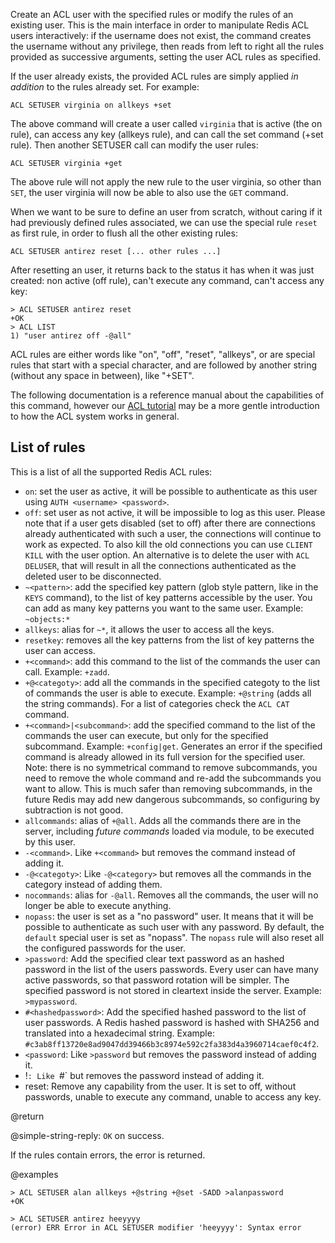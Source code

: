 Create an ACL user with the specified rules or modify the rules of an
existing user. This is the main interface in order to manipulate Redis ACL
users interactively: if the username does not exist, the command creates
the username without any privilege, then reads from left to right all the
rules provided as successive arguments, setting the user ACL rules as specified.

If the user already exists, the provided ACL rules are simply applied
*in addition* to the rules already set. For example:

    ACL SETUSER virginia on allkeys +set

The above command will create a user called `virginia` that is active
(the on rule), can access any key (allkeys rule), and can call the
set command (+set rule). Then another SETUSER call can modify the user rules:

    ACL SETUSER virginia +get

The above rule will not apply the new rule to the user virginia, so other than `SET`, the user virginia will now be able to also use the `GET` command.

When we want to be sure to define an user from scratch, without caring if
it had previously defined rules associated, we can use the special rule
`reset` as first rule, in order to flush all the other existing rules:

    ACL SETUSER antirez reset [... other rules ...]

After resetting an user, it returns back to the status it has when it
was just created: non active (off rule), can't execute any command, can't
access any key:

    > ACL SETUSER antirez reset
    +OK
    > ACL LIST
    1) "user antirez off -@all"

ACL rules are either words like "on", "off", "reset", "allkeys", or are
special rules that start with a special character, and are followed by
another string (without any space in between), like "+SET".

The following documentation is a reference manual about the capabilities of this command, however our [ACL tutorial](/topics/acl) may be a more gentle introduction to how the ACL system works in general.

## List of rules

This is a list of all the supported Redis ACL rules:

* `on`: set the user as active, it will be possible to authenticate as this user using `AUTH <username> <password>`.
* `off`: set user as not active, it will be impossible to log as this user. Please note that if a user gets disabled (set to off) after there are connections already authenticated with such a user, the connections will continue to work as expected. To also kill the old connections you can use `CLIENT KILL` with the user option. An alternative is to delete the user with `ACL DELUSER`, that will result in all the connections authenticated as the deleted user to be disconnected.
* `~<pattern>`: add the specified key pattern (glob style pattern, like in the `KEYS` command), to the list of key patterns accessible by the user. You can add as many key patterns you want to the same user. Example: `~objects:*`
* `allkeys`: alias for `~*`, it allows the user to access all the keys.
* `resetkey`: removes all the key patterns from the list of key patterns the user can access.
* `+<command>`: add this command to the list of the commands the user can call. Example: `+zadd`.
* `+@<categoty>`: add all the commands in the specified categoty to the list of commands the user is able to execute. Example: `+@string` (adds all the string commands). For a list of categories check the `ACL CAT` command.
* `+<command>|<subcommand>`: add the specified command to the list of the commands the user can execute, but only for the specified subcommand. Example: `+config|get`. Generates an error if the specified command is already allowed in its full version for the specified user. Note: there is no symmetrical command to remove subcommands, you need to remove the whole command and re-add the subcommands you want to allow. This is much safer than removing subcommands, in the future Redis may add new dangerous subcommands, so configuring by subtraction is not good.
* `allcommands`: alias of `+@all`. Adds all the commands there are in the server, including *future commands* loaded via module, to be executed by this user.
* `-<command>`. Like `+<command>` but removes the command instead of adding it.
* `-@<categoty>`: Like `-@<category>` but removes all the commands in the category instead of adding them.
* `nocommands`: alias for `-@all`. Removes all the commands, the user will no longer be able to execute anything.
* `nopass`: the user is set as a "no password" user. It means that it will be possible to authenticate as such user with any password. By default, the `default` special user is set as "nopass". The `nopass` rule will also reset all the configured passwords for the user.
* `>password`: Add the specified clear text password as an hashed password in the list of the users passwords. Every user can have many active passwords, so that password rotation will be simpler. The specified password is not stored in cleartext inside the server. Example: `>mypassword`.
* `#<hashedpassword>`: Add the specified hashed password to the list of user passwords. A Redis hashed password is hashed with SHA256 and translated into a hexadecimal string. Example: `#c3ab8ff13720e8ad9047dd39466b3c8974e592c2fa383d4a3960714caef0c4f2`.
* `<password`: Like `>password` but removes the password instead of adding it.
* !<hashedpassword>`: Like `#<hashedpassword>` but removes the password instead of adding it.
* reset: Remove any capability from the user. It is set to off, without passwords, unable to execute any command, unable to access any key.

@return

@simple-string-reply: `OK` on success.

If the rules contain errors, the error is returned.

@examples

```
> ACL SETUSER alan allkeys +@string +@set -SADD >alanpassword
+OK

> ACL SETUSER antirez heeyyyy
(error) ERR Error in ACL SETUSER modifier 'heeyyyy': Syntax error
```
